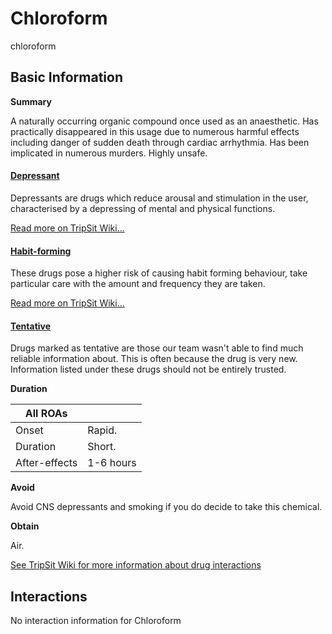 # Chloroform

chloroform

## Basic Information

**Summary**

A naturally occurring organic compound once used as an anaesthetic. Has practically disappeared in this usage due to numerous harmful effects including danger of sudden death through cardiac arrhythmia. Has been implicated in numerous murders. Highly unsafe.

#### [Depressant](/category/depressant)

Depressants are drugs which reduce arousal and stimulation in the user, characterised by a depressing of mental and physical functions.

[Read more on TripSit Wiki...](#{category.wiki})

#### [Habit-forming](/category/habit-forming)

These drugs pose a higher risk of causing habit forming behaviour, take particular care with the amount and frequency they are taken.

[Read more on TripSit Wiki...](#{category.wiki})

#### [Tentative](/category/tentative)

Drugs marked as tentative are those our team wasn't able to find much reliable information about. This is often because the drug is very new. Information listed under these drugs should not be entirely trusted.

**Duration**

| All ROAs      |           |
| ------------- | --------- |
| Onset         | Rapid.    |
| Duration      | Short.    |
| After-effects | 1-6 hours |

**Avoid**

Avoid CNS depressants and smoking if you do decide to take this chemical.

**Obtain**

Air.

[See TripSit Wiki for more information about drug interactions](http://combo.tripsit.me/)

## Interactions

No interaction information for Chloroform